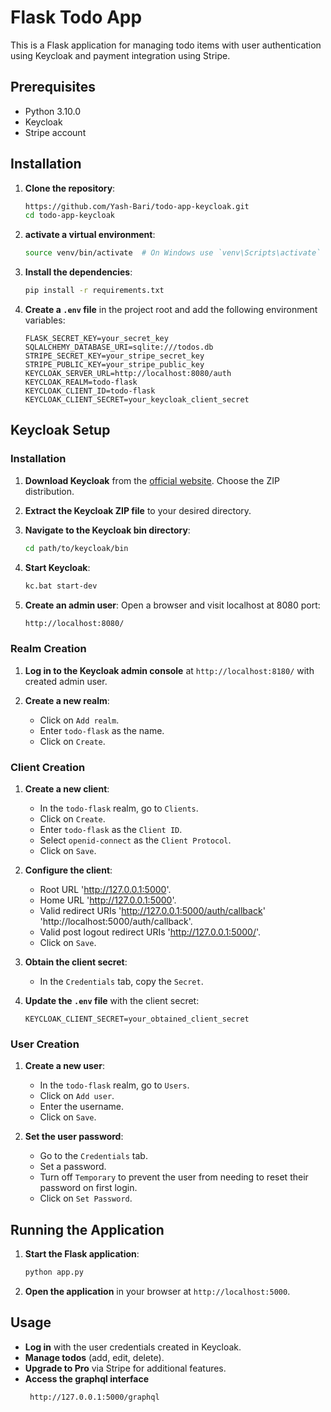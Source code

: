 # Flask Todo App

This is a Flask application for managing todo items with user authentication using Keycloak and payment integration using Stripe.

## Prerequisites

- Python 3.10.0
- Keycloak
- Stripe account

## Installation

1. **Clone the repository**:

    ```bash
    https://github.com/Yash-Bari/todo-app-keycloak.git
    cd todo-app-keycloak
    ```

2. **activate a virtual environment**:

    ```bash
    source venv/bin/activate  # On Windows use `venv\Scripts\activate`
    ```

3. **Install the dependencies**:

    ```bash
    pip install -r requirements.txt
    ```

4. **Create a `.env` file** in the project root and add the following environment variables:

    ```plaintext
    FLASK_SECRET_KEY=your_secret_key
    SQLALCHEMY_DATABASE_URI=sqlite:///todos.db
    STRIPE_SECRET_KEY=your_stripe_secret_key
    STRIPE_PUBLIC_KEY=your_stripe_public_key
    KEYCLOAK_SERVER_URL=http://localhost:8080/auth
    KEYCLOAK_REALM=todo-flask
    KEYCLOAK_CLIENT_ID=todo-flask
    KEYCLOAK_CLIENT_SECRET=your_keycloak_client_secret
    ```

## Keycloak Setup

### Installation

1. **Download Keycloak** from the [official website](https://www.keycloak.org/downloads). Choose the ZIP distribution.

2. **Extract the Keycloak ZIP file** to your desired directory.

3. **Navigate to the Keycloak bin directory**:

    ```bash
    cd path/to/keycloak/bin
    ```

4. **Start Keycloak**:

    ```bash
   kc.bat start-dev
    ```

5. **Create an admin user**:
    Open a browser and visit localhost at 8080 port:

    ```bash
    http://localhost:8080/
    ```

### Realm Creation

1. **Log in to the Keycloak admin console** at `http://localhost:8180/` with created admin user.

2. **Create a new realm**:
    - Click on `Add realm`.
    - Enter `todo-flask` as the name.
    - Click on `Create`.

### Client Creation

1. **Create a new client**:
    - In the `todo-flask` realm, go to `Clients`.
    - Click on `Create`.
    - Enter `todo-flask` as the `Client ID`.
    - Select `openid-connect` as the `Client Protocol`.
    - Click on `Save`.

2. **Configure the client**:
   - Root URL 'http://127.0.0.1:5000'.
   - Home URL 'http://127.0.0.1:5000'.
   - Valid redirect URIs 'http://127.0.0.1:5000/auth/callback' 'http://localhost:5000/auth/callback'.
   - Valid post logout redirect URIs 'http://127.0.0.1:5000/'.
   - Click on `Save`.

3. **Obtain the client secret**:
    - In the `Credentials` tab, copy the `Secret`.

4. **Update the `.env` file** with the client secret:

    ```plaintext
    KEYCLOAK_CLIENT_SECRET=your_obtained_client_secret
    ```

### User Creation

1. **Create a new user**:
    - In the `todo-flask` realm, go to `Users`.
    - Click on `Add user`.
    - Enter the username.
    - Click on `Save`.

2. **Set the user password**:
    - Go to the `Credentials` tab.
    - Set a password.
    - Turn off `Temporary` to prevent the user from needing to reset their password on first login.
    - Click on `Set Password`.

## Running the Application

1. **Start the Flask application**:

    ```bash
    python app.py
    ```

2. **Open the application** in your browser at `http://localhost:5000`.

## Usage

- **Log in** with the user credentials created in Keycloak.
- **Manage todos** (add, edit, delete).
- **Upgrade to Pro** via Stripe for additional features.
- **Access the graphql interface**
   ```bash
    http://127.0.0.1:5000/graphql
    ```
